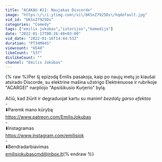 ```yaml
---
title: "ACAKAU #11: Naujakas Discorde"
image: "https:\/\/i.ytimg.com\/vi\/bKSxZ7925Ds\/hqdefault.jpg"
vid_id: "bKSxZ7925Ds"
categories: "Comedy"
tags: ["emilis jokubas","istorijos","komedija"]
date: "2022-01-17T00:26:40+03:00"
vid_date: "2022-01-16T14:44:53Z"
duration: "PT34M44S"
viewcount: "6548"
likeCount: "537"
dislikeCount: ""
channel: "Emilis Jokūbas"
---
```

{% raw %}Per šį epizodą Emilis pasakoja, kaip po naujų metų jo kiaušai atsirado Discorde, su elektrine mašina užstrigo Elektrėnuose ir rubrikoje &quot;ACARGEI&quot; narpliojo &quot;Apsišikusio Kurjerio&quot; bylą.<br /><br />Ačiū, kad žiūrit ir degraduojat kartu su manim!  *bezdalų garso efektas*<br />-<br />⬇️Paremk mano kūrybą<br /><a rel="nofollow" target="blank" href="https://www.patreon.com/EmilisJokubas">https://www.patreon.com/EmilisJokubas</a><br />-<br />⬇️Instagramas<br /><a rel="nofollow" target="blank" href="https://www.instagram.com/emilisjok">https://www.instagram.com/emilisjok</a><br />-<br />⬇️Bendradarbiavimas<br />emilisjokubascmd@inbox.lt{% endraw %}
